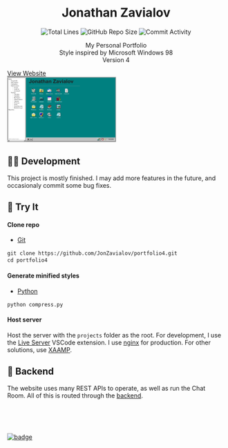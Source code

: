 <h1 align="center">Jonathan Zavialov</h1>

<p align="center">
<img src="https://img.shields.io/tokei/lines/github/JonZavialov/portfolio4?color=lightgray" alt="Total Lines" />
<img src="https://img.shields.io/github/repo-size/JonZavialov/portfolio4?color=lightgray&logo=GitHub" alt="GitHub Repo Size" />
<img src="https://img.shields.io/github/commit-activity/m/JonZavialov/portfolio4?color=lightgray&logo=GitHub" alt="Commit Activity" />
</p>

<p align="center">My Personal Portfolio<br>Style inspired by Microsoft Windows 98<br>Version 4</p>
<a href="https://jonzav.me/">View Website</a>
<br>
<a href="https://jonzav.me/"><img src="https://github.com/JonZavialov/portfolio4/blob/main/project/assets/images/site-shot.png?raw=true"  width="50%" alt="Website Screenshot"></a>

## 👨‍💻 Development

This project is mostly finished. I may add more features in the future, and occasionaly commit some bug fixes.

## 🧪 Try It

#### Clone repo

- [Git](https://git-scm.com/downloads)

```
git clone https://github.com/JonZavialov/portfolio4.git
cd portfolio4
```

#### Generate minified styles

- [Python](https://www.python.org/downloads/)

```
python compress.py
```

#### Host server

Host the server with the `projects` folder as the root. For development, I use the [Live Server](https://marketplace.visualstudio.com/items?itemName=ritwickdey.LiveServer) VSCode extension. I use [nginx](https://www.nginx.org/) for production. For other solutions, use [XAAMP](https://www.apachefriends.org/download.html).

## 🧠 Backend

The website uses many REST APIs to operate, as well as run the Chat Room. All of this is routed through the [backend](https://github.com/JonZavialov/backend).

<br><br><br>

[![badge](https://github.com/syxanash/awesome-web-desktops/blob/master/88x31.gif?raw=true)](https://github.com/syxanash/awesome-web-desktops)
